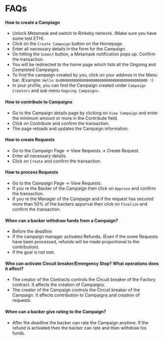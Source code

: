 # FAQs

#### How to create a Campiagn
* Unlock Metamask and switch to Rinkeby network. (Make sure you have some test ETH).
* Click on the `Create Campaign` button on the Homepage.
* Enter all necessary details in the form for the Campaign.
* On hitting the `Submit` button, a Metamask notification pops up. Confirm the transaction.
* You will be redirected to the home page which lists all the Ongoing and Completed Campaigns.
* To find the campaign created by you, click on your address in the Menu bar. (Example: `Hello 0x0000000000000000000000000000000000000000 !`)
* In your profile, you can find the Campaign created under `Campaign Creators` and sub menu `Ongoing Campaigns`.

#### How to contribute to Campaigns
* Go to the Campaign details page by clicking on `View Campaign` and enter the minimum amount or more in the Contribute field.
* Click on Contribute and confirm the transaction.
* The page reloads and updates the Campaign information.

#### How to create Requests
* Go to the Campaign Page -> View Requests -> Create Request.
* Enter all necessary details.
* Click on `Create` and confirm the transaction.

#### How to process Requests
* Go to the Campaign Page -> View Requests.
* If you re the Backer of the Campaign then click on `Approve` and confirm the transaction.
* If you re the Manager of the Campaign and if the request has secured more than 50% of the backers apporval then click on `Finalize` and confirm the transaction.

#### When can a backer withdraw funds from a Campaign?
* Before the deadline
* If the campaign manager activates Refunds. (Even if the some Requests have been processed, refunds will be made proportional to the contribution).
* If the goal is not met.

#### Who can activate Circuit breaker/Emergency Stop? What operations does it affect?
* The creator of the Contracts controls the Circuit breaker of the Factory contract. It affects the creation of Campaigns.
* The creator of the Campaign controls the Circuit breaker of the Campaign. It affects contribution to Campaigns and creation of requests.

#### When can a backer give rating to the Campaign?
* After the deadline the backer can rate the Campaign anytime. If the refund is activated then the backer can rate and then withdraw his funds.
